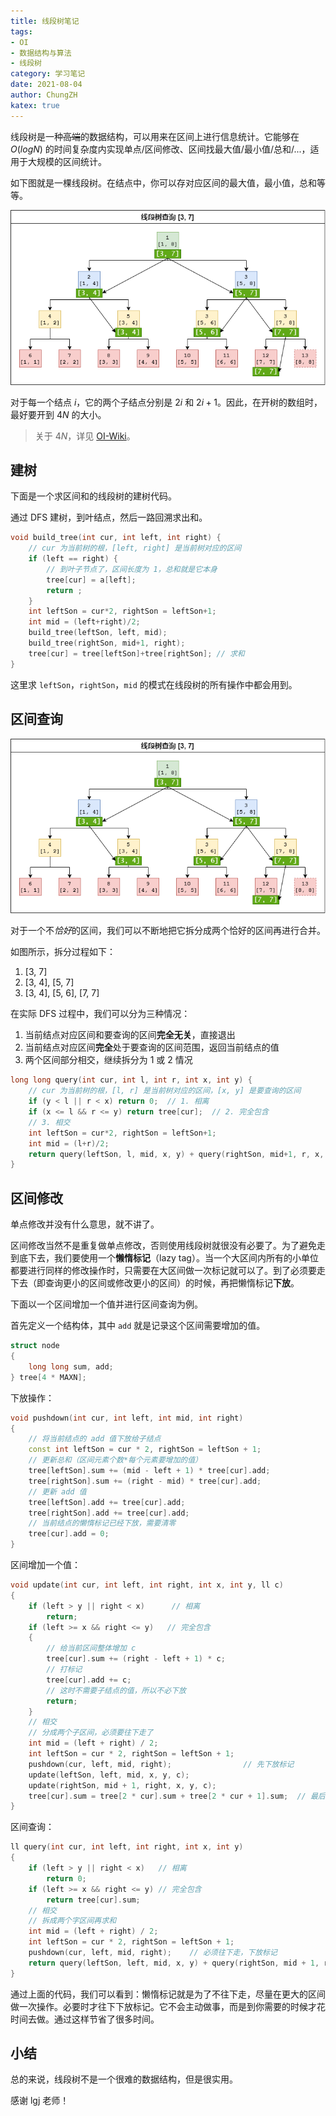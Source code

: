 ```yaml
---
title: 线段树笔记
tags:
- OI
- 数据结构与算法
- 线段树
category: 学习笔记
date: 2021-08-04
author: ChungZH
katex: true
---
```


线段树是一种~~高端~~的数据结构，可以用来在区间上进行信息统计。它能够在 $O(logN)$ 的时间复杂度内实现单点/区间修改、区间找最大值/最小值/总和/...，适用于大规模的区间统计。

如下图就是一棵线段树。在结点中，你可以存对应区间的最大值，最小值，总和等等。

![线段树](https://github.com/ChungZH/img/blob/main/segtree/segtree-1.png?raw=true)

对于每一个结点 $i$，它的两个子结点分别是 $2i$ 和 $2i+1$。因此，在开树的数组时，最好要开到 $4N$ 的大小。

> 关于 $4N$，详见 [OI-Wiki](https://oi-wiki.org/ds/seg/)。

## 建树

下面是一个求区间和的线段树的建树代码。

通过 DFS 建树，到叶结点，然后一路回溯求出和。

```cpp
void build_tree(int cur, int left, int right) {
    // cur 为当前树的根，[left, right] 是当前树对应的区间
	if (left == right) {
		// 到叶子节点了，区间长度为 1，总和就是它本身
		tree[cur] = a[left];
		return ;
	}
	int leftSon = cur*2, rightSon = leftSon+1;
	int mid = (left+right)/2;
	build_tree(leftSon, left, mid);
	build_tree(rightSon, mid+1, right);
	tree[cur] = tree[leftSon]+tree[rightSon]; // 求和
}
```

这里求 `leftSon`，`rightSon`，`mid` 的模式在线段树的所有操作中都会用到。

## 区间查询

![线段树查询](https://github.com/ChungZH/img/blob/main/segtree/segtree-2.png?raw=true)

对于一个不*恰好*的区间，我们可以不断地把它拆分成两个恰好的区间再进行合并。

如图所示，拆分过程如下：

1. [3, 7]
2. [3, 4], [5, 7]
3. [3, 4], [5, 6], [7, 7]

在实际 DFS 过程中，我们可以分为三种情况：

1. 当前结点对应区间和要查询的区间**完全无关**，直接退出
2. 当前结点对应区间**完全**处于要查询的区间范围，返回当前结点的值
3. 两个区间部分相交，继续拆分为 1 或 2 情况

```cpp
long long query(int cur, int l, int r, int x, int y) {
	// cur 为当前树的根，[l, r] 是当前树对应的区间，[x, y] 是要查询的区间
	if (y < l || r < x) return 0;  // 1. 相离
	if (x <= l && r <= y) return tree[cur];  // 2. 完全包含
	// 3. 相交
	int leftSon = cur*2, rightSon = leftSon+1;
	int mid = (l+r)/2;
	return query(leftSon, l, mid, x, y) + query(rightSon, mid+1, r, x, y); // 求和
}
```

## 区间修改

单点修改并没有什么意思，就不讲了。

区间修改当然不是重复做单点修改，否则使用线段树就很没有必要了。为了避免走到底下去，我们要使用一个**懒惰标记**（lazy tag）。当一个大区间内所有的小单位都要进行同样的修改操作时，只需要在大区间做一次标记就可以了。到了必须要走下去（即查询更小的区间或修改更小的区间）的时候，再把懒惰标记**下放**。

下面以一个区间增加一个值并进行区间查询为例。

首先定义一个结构体，其中 `add` 就是记录这个区间需要增加的值。

```cpp
struct node
{
    long long sum, add;
} tree[4 * MAXN];
```
下放操作：

```cpp
void pushdown(int cur, int left, int mid, int right)
{
    // 将当前结点的 add 值下放给子结点
    const int leftSon = cur * 2, rightSon = leftSon + 1;
	// 更新总和（区间元素个数*每个元素要增加的值）
    tree[leftSon].sum += (mid - left + 1) * tree[cur].add;
    tree[rightSon].sum += (right - mid) * tree[cur].add;
	// 更新 add 值
    tree[leftSon].add += tree[cur].add;
    tree[rightSon].add += tree[cur].add;
	// 当前结点的懒惰标记已经下放，需要清零
    tree[cur].add = 0;
}
```

区间增加一个值：

```cpp
void update(int cur, int left, int right, int x, int y, ll c)
{
    if (left > y || right < x)      // 相离
        return;
    if (left >= x && right <= y)   // 完全包含 
    {
		// 给当前区间整体增加 c
        tree[cur].sum += (right - left + 1) * c;
		// 打标记
        tree[cur].add += c;
		// 这时不需要子结点的值，所以不必下放
        return;
    }
	// 相交
	// 分成两个子区间，必须要往下走了
    int mid = (left + right) / 2;
    int leftSon = cur * 2, rightSon = leftSon + 1;
    pushdown(cur, left, mid, right);                // 先下放标记
    update(leftSon, left, mid, x, y, c);
    update(rightSon, mid + 1, right, x, y, c);
    tree[cur].sum = tree[2 * cur].sum + tree[2 * cur + 1].sum;  // 最后汇总总和
}
```

区间查询：

```cpp
ll query(int cur, int left, int right, int x, int y)
{
    if (left > y || right < x)   // 相离
        return 0;
    if (left >= x && right <= y) // 完全包含
        return tree[cur].sum;
	// 相交
	// 拆成两个字区间再求和
    int mid = (left + right) / 2;
    int leftSon = cur * 2, rightSon = leftSon + 1;
    pushdown(cur, left, mid, right);    // 必须往下走，下放标记
    return query(leftSon, left, mid, x, y) + query(rightSon, mid + 1, right, x, y);
}
```

通过上面的代码，我们可以看到：懒惰标记就是为了不往下走，尽量在更大的区间做一次操作。必要时才往下下放标记。它不会主动做事，而是到你需要的时候才花时间去做。通过这样节省了很多时间。

## 小结

总的来说，线段树不是一个很难的数据结构，但是很实用。

感谢 lgj 老师！